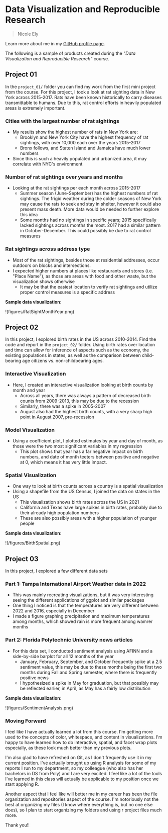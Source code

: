 # Data Visualization and Reproducible Research

> Nicole Ely 

Learn more about me in my [GitHub profile page](https://github.com/nely7539). 


The following is a sample of products created during the _"Data Visualization and Reproducible Research"_ course.


## Project 01

In the `project_01/` folder you can find my work from the first mini project from the course. For this project, I took a look at rat sighting data in New York across 2015-2017. Rats have been known historically to carry diseases transmittable to humans. Due to this, rat control efforts in heavily populated areas is extremely important. 

### Cities with the largest number of rat sightings
- My results show the highest number of rats in New York are:
  - Brooklyn and New York City have the highest frequency of rat sightings, with over 10,000 each over the years 2015-2017
  - Bronx follows, and Staten Island and Jamaica have much lower numbers
- Since this is such a heavily populated and urbanized area, it may correlate with NYC's environment

### Number of rat sightings over years and months
- Looking at the rat sightings per each month across 2015-2017
  - Summer season (June-September) has the highest numbers of rat sightings. The frigid weather during the colder seasons of New York may cause the rats to seek and stay in shelter, however it could also present mass death. More data would be needed to further explore this idea
  - Some months had no sightings in specific years; 2015 specifically lacked sightings across months the most. 2017 had a similar pattern in October-December. This could possibly be due to rat control measures
  
### Rat sightings across address type
- Most of the rat sightings, besides those at residential addresses, occur outdoors on blocks and intersections. 
- I expected higher numbers at places like restaurants and stores (i.e. "Place Name"), as those are areas with food and other waste, but the visualization shows otherwise
  - It may be that the easiest location to verify rat sightings and utilize proper control measures is a specific address


**Sample data visualization:** 

!(figures/RatSightMonthYear.png)


## Project 02

In this project, I explored birth rates in the US across 2010-2014. Find the code and report in the `project_02/` folder. Using birth rates over location and time can allow for inference of aspects such as the economy, the existing populations in states, as well as the comparison between child-bearing age citizens vs. non-childbearing ages. 

### Interactive Visualization

- Here, I created an interactive visualization looking at birth counts by month and year
  - Across all years, there was always a pattern of decreased birth counts from 2009-2013, this may be due to the recession
  - Similarly, there was a spike in 2005-2007
  - August also had the highest birth counts, with a very sharp high point in August 2007, pre-recession

### Model Visualization

- Using a coefficient plot, I plotted estimates by year and day of month, as those were the two most significant variables in my regression
  - This plot shows that year has a far negative impact on birth numbers, and date of month teeters between positive and negative at 0, which means it has very little impact.


### Spatial Visualization

- One way to look at birth counts across a country is a spatial visualization
- Using a shapefile from the US Census, I joined the data on states in the US
  - This visualization shows birth rates across the US in 2021 
  - California and Texas have large spikes in birth rates, probably due to their already high population numbers
  - These are also possibly areas with a higher population of younger people 

**Sample data visualization:** 

!(/figures/BirthSpatial.png)


## Project 03

In this project, I explored a few different data sets

### Part 1: Tampa International Airport Weather data in 2022
- This was mainly recreating visualizations, but it was very interesting seeing the different applications of ggplot and similar packages
- One thing I noticed is that the temperatures are very different between 2022 and 2016, especially in December
- I made a figure graphing precipitation and maximum temperatures among months, which showed rain is more frequent among wamrer months
  
### Part 2: Florida Polytechnic University news articles
- For this data set, I conducted sentiment analysis using AFINN and a side-by-side barplot for all 12 months of the year
  - January, February, September, and October frequently spike at a 2.5 sentiment value, this may be due to these months being the first two months during Fall and Spring semester, where there is frequently positive news
  - I hypothesized a spike in May for graduation, but that possibly may be reflected earlier, in April, as May has a fairly low distribution

**Sample data visualization:** 

!(figures/SentimentAnalysis.png)


### Moving Forward

I feel like I have actually learned a lot from this course. I'm getting more used to the concepts of color, whitespace, and content in visualizations. I'm happy to have learned how to do interactive, spatial, and facet wrap plots especially, as these look much better than my previous plots.

I'm also glad to have refreshed on Git, as I don't frequently use it in my current position. I've actually brought up using R analysis for some of my reports I run to my department, so my colleague (who also has her bachelors in DS from Poly) and I are very excited. I feel like a lot of the tools I've learned in this class will actually be applicable to my position once we start applying R.

Another aspect that I feel like will better me in my career has been the file organization and repositories aspect of the course. I'm notoriously not the best at organizing my files (I know where everything is, but no one else does), so I plan to start organizing my folders and using r project files much more.

Thank you!!
